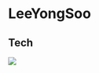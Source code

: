 # LeeYongSoo
## Tech
<img src="https://img.shields.io/badge/JavaScript-3178C6?style=flat&logo=JavaScript&logoColor=white"/>
